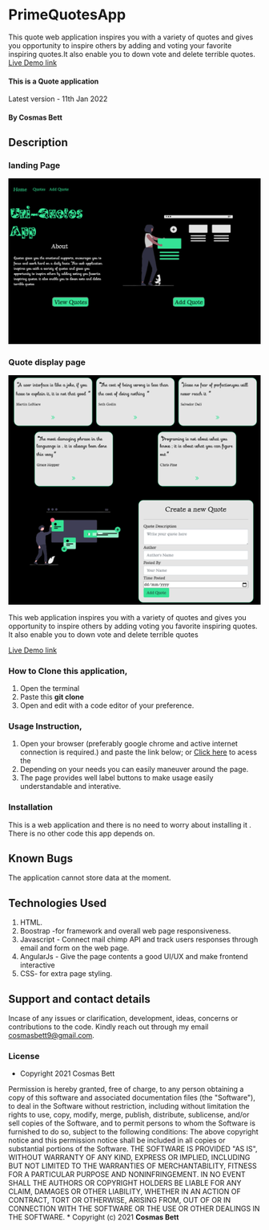 # PrimeQuotesApp
This quote web application inspires you with a variety of quotes and gives you opportunity to inspire others by adding and voting your favorite inspiring quotes.It also enable you to down vote and delete terrible quotes.
<a href="" > Live Demo link</a>
#### This is a Quote application   
Latest version - 11th Jan 2022
#### By **Cosmas Bett**
## Description

### landing Page
![Gif illustration](./src/assets/landingpage.jpg)
### Quote display page
![Gif illustration](./src/assets/quotedisplay.jpg)


This web application inspires you with a variety of quotes and gives you opportunity to inspire others by adding voting you favorite inspiring quotes.
          It also enable you to down vote and delete terrible quotes

<a href="" > Live Demo link</a>

### How to Clone this application,
 1. Open the terminal
 2. Paste this <strong> git clone  </strong>
3. Open and edit with a code editor of your preference.

### Usage Instruction,
1. Open your browser (preferably google chrome and active internet connection is required.) and paste the link below;
 or <a href="" > Click here</a> to acess the 
2. Depending on your needs you can easily maneuver around the page.
3. The page provides well label buttons to make usage easily understandable and interative.

### Installation
This is a web application and there is no need to worry about installing it . There is no other code this app depends on.

## Known Bugs
The application cannot store data at the moment.

## Technologies Used
1. HTML.
2. Boostrap -for framework and overall web page responsiveness.
3. Javascript - Connect mail chimp API and track users responses through email and form on the web page.
4. AngularJs - Give the page contents a good UI/UX and make frontend interactive
5. CSS- for extra page styling. 

## Support and contact details

Incase of any issues or clarification, development, ideas, concerns or contributions to the code.  Kindly reach out through my email cosmasbett9@gmail.com.
### License

* Copyright 2021 Cosmas Bett

Permission is hereby granted, free of charge, to any person obtaining a copy of this software and associated documentation files (the "Software"), to deal in the Software without restriction, including without limitation the rights to use, copy, modify, merge, publish, distribute, sublicense, and/or sell copies of the Software, and to permit persons to whom the Software is furnished to do so, subject to the following conditions:
The above copyright notice and this permission notice shall be included in all copies or substantial portions of the Software.
THE SOFTWARE IS PROVIDED "AS IS", WITHOUT WARRANTY OF ANY KIND, EXPRESS OR IMPLIED, INCLUDING BUT NOT LIMITED TO THE WARRANTIES OF MERCHANTABILITY, FITNESS FOR A PARTICULAR PURPOSE AND NONINFRINGEMENT. IN NO EVENT SHALL THE AUTHORS OR COPYRIGHT HOLDERS BE LIABLE FOR ANY CLAIM, DAMAGES OR OTHER LIABILITY, WHETHER IN AN ACTION OF CONTRACT, TORT OR OTHERWISE, ARISING FROM, OUT OF OR IN CONNECTION WITH THE SOFTWARE OR THE USE OR OTHER DEALINGS IN THE SOFTWARE.
*
Copyright (c) 2021 **Cosmas Bett**
  